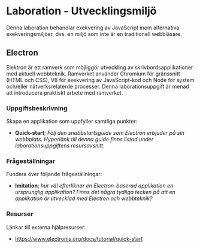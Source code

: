 # Laboration - Utvecklingsmiljö

Denna laboration behandlar exekvering av JavaScript inom alternativa exekveringsmiljöer, dvs. en miljö som inte är en traditionell webbläsare.

## Electron

Elektron är ett ramverk som möjliggör utveckling av skrivbordsapplikationer med aktuell webbteknik. Ramverket använder Chromium för gränssnitt (HTML och CSS), V8 för exekvering av JavaScript-kod och Node för system och/eller nätverksrelaterde processer. Denna laborationsuppgift är menad att introducera praktiskt arbete med ramverket. 

### Uppgiftsbeskrivning

Skapa en applikation som uppfyller samtliga punkter:

- **Quick-start**; *Följ den snabbstartsguide som Electron erbjuder på sin webbplats. Hyperlänk till denna guide finns listad under laborationsuppgiftens resursavsnitt.*

### Frågeställningar

Fundera över följande frågeställningar:

- **Imitation**; *hur väl efterliknar en Electron-baserad applikation en ursprunglig applikation? Finns det några tydliga tecken på att en applikation är utvecklad med Electron och webbteknik?*

### Resurser

Länkar till externa hjälpresurser:

- https://www.electronjs.org/docs/tutorial/quick-start